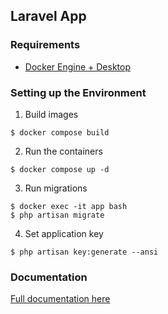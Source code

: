 
## Laravel App

### Requirements

* [Docker Engine + Desktop]()

### Setting up the Environment

1. Build images
```
$ docker compose build
```

2. Run the containers
```
$ docker compose up -d
```

3. Run migrations
```
$ docker exec -it app bash
$ php artisan migrate
```

4. Set application key
```
$ php artisan key:generate --ansi
```

### Documentation

[Full documentation here]()